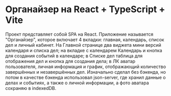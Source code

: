 # Органайзер на React + TypeScript + Vite

Проект представляет собой SPA на React. Приложение называется "Органайзер", которое включает 4 вкладки: главная, календарь, список дел и личный кабинет. На Главной странице два виджета мини версий календаря и списка дел; на вкладке с календарем Календарь и кнопка для создания событий в календаре; в Списке дел таблица для отображения дел и кнопка для создания дела; в ЛК аватар пользователя, личная информация и график, отображающий количество завершённых и незавершённых дел. Изначально сделал без бэкенда, но потом в качестве бэкенда использовал json-server, где хранил данные о делах и событиях, а также о личной информации, а фото аватара сохраняю в indexedDB.